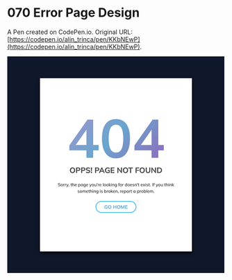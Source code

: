 # 070 Error Page Design

A Pen created on CodePen.io. Original URL: [https://codepen.io/alin_trinca/pen/KKbNEwP](https://codepen.io/alin_trinca/pen/KKbNEwP).

![Error Page Design Screenshot](error-page-design.png)